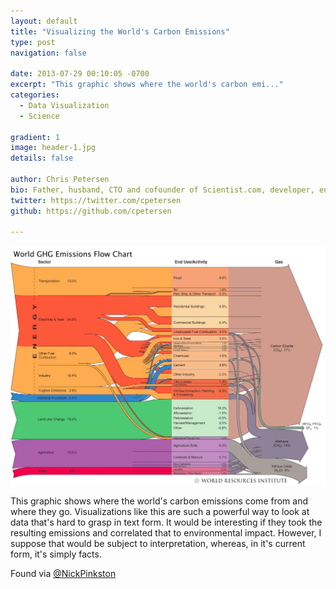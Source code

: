 ```yaml
---
layout: default
title: "Visualizing the World's Carbon Emissions"
type: post
navigation: false

date: 2013-07-29 00:10:05 -0700
excerpt: "This graphic shows where the world's carbon emi..."
categories:
  - Data Visualization
  - Science

gradient: 1
image: header-1.jpg
details: false

author: Chris Petersen
bio: Father, husband, CTO and cofounder of Scientist.com, developer, entrepreneur and technologist.
twitter: https://twitter.com/cpetersen
github: https://github.com/cpetersen

---
```



 ![](/assets/import/8bfaff0c9b5e8ae7626c88986901663e.jpg)  

 This graphic shows where the world's carbon emissions come from and where they go. Visualizations like this are such a powerful way to look at data that's hard to grasp in text form. It would be interesting if they took the resulting emissions and correlated that to environmental impact. However, I suppose that would be subject to interpretation, whereas, in it's current form, it's simply facts.

 Found via  [@NickPinkston](https://twitter.com/NickPinkston/status/361157264935100416)  

